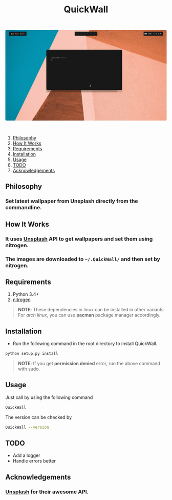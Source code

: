 <h1 align="center">QuickWall</h1>

<div align="center" style="padding-top: 2em !important; padding-bottom: 2em; !important">
    <img src="qw.gif" style="border-radius: 4px !important;">
</div>

1. [Philosophy](#philosophy)
2. [How It Works](#how-it-works)
3. [Requirements](#requirements)
4. [Installation](#installation)
5. [Usage](#usage)
6. [TODO](#todo)
7. [Acknowledgements](#acknowledgements)

## Philosophy

### Set latest wallpaper from Unsplash directly from the commandline.

## How It Works

### It uses [Unsplash](https://unsplash.com) API to get wallpapers and set them using nitrogen.
### The images are downloaded to ```~/.QuickWall/``` and then set by nitrogen.

## Requirements

1. Python 3.4+
2. [nitrogen](https://github.com/l3ib/nitrogen)

> **NOTE**: These dependencies in linux can be installed in other variants.  
> For *arch linux*, you can use **pacman** package manager accordingly.

## Installation

* Run the following command in the root directory to install QuickWall.

```sh
python setup.py install
```

> **NOTE**: If you get **permission denied** error, run the above command with sudo.

## Usage

Just call by using the following command

```sh
QuickWall
```

The version can be checked by
```sh
QuickWall --version
```

## TODO

 - Add a logger
 - Handle errors better

## Acknowledgements

### [Unsplash](unsplash.com) for their awesome API.